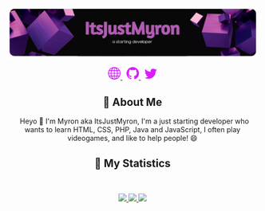 <div align = "center">

<p align="center">
    <a href="https://www.itsjustmyron.nl/">
        <img src="./assets/banner2.png" />
    </a>
</p>
<p align="center">
    <a href="https://www.itsjustmyron.nl/">
        <img src="./assets/icons/header/website.svg" width="25px" />
    </a>
    &nbsp;
    <a href="https://github.com/ItsJustMyron/">
        <img src="./assets/icons/header/github.svg" width="25px" />
    </a>
    &nbsp;
    <a href="https://twitter.com/MyronQuis/">
        <img src="./assets/icons/header/twitter.svg" width="25px" />
    </a>
</p>



## :bust_in_silhouette: About Me
&nbsp;
Heyo 👋 I'm Myron aka ItsJustMyron, I'm a just starting developer who wants to learn HTML, CSS, PHP, Java and JavaScript, I often play videogames, and like to help people! 😄

## 🔖 My Statistics
&nbsp;
<p align="center">
    <a href="https://github.com/ItsJustMyron/">
        <img src="https://github-readme-stats.vercel.app/api?username=ItsJustMyron&hide=issues,prs&count_private=true&show_owner=true&show_icons=true&bg_color=0d1117&title_color=ffffff&text_color=ffffff&icon_color=db1cff&hide_border=true/" />
    </a>
    <a href="https://github.com/ItsJustMyron/">
        <img src="https://github-readme-stats.vercel.app/api/top-langs/?username=ItsJustMyron&layout=compact&count_private=true&langs_count=8&card_width=445&bg_color=0d1117&title_color=ffffff&text_color=ffffff&icon_color=db1cff&hide_border=true/" />
    </a>
    <a href="https://github.com/ItsJustMyron/">
        <img src="https://github-readme-streak-stats.herokuapp.com?user=ItsJustMyron&hide_border=true&background=0D1117&currStreakLabel=FFFFFF&sideLabels=FFFFFF&currStreakNum=FFFFFF&dates=FFFFFF&sideNums=FFFFFF&fire=db1cff&ring=db1cff&stroke=FFFFFFFF)](https://git.io/streak-stats" />
</p>
    
</div>
